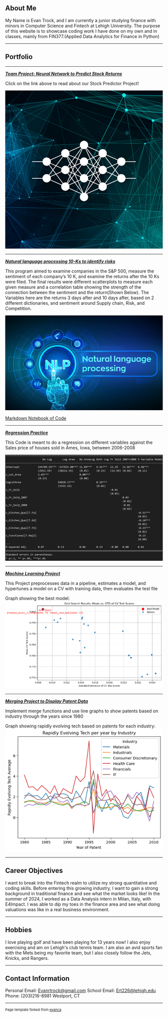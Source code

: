 ## About Me

My Name is Evan Trock, and I am currently a junior studying finance with minors in Computer Science and Fintech at Lehigh University. The purpose of this website is to showcase coding work I have done on my own and in classes, mainly from FIN377.(Applied Data Analytics for Finance in Python)

---

## Portfolio

---

_**[Team Project: Neural Network to Predict Stock Returns](https://lehigh-asset-pricing.streamlit.app)**_

Click on the link above to read about our Stock Predictor Project!

<img src="images/nnpic.jpg?raw=true"/>

---

_**[Natural language processing 10-Ks to identify risks](Report/report.md)**_

This program aimed to examine companies in the S&P 500, measure the sentiment of each company’s 10 K, and examine the returns after the 10 Ks were filed. The final results were different scatterplots to measure each given measure and a correlation table showing the strength of the connection between the sentiment and the return(Shown Below). The Variables here are the returns 3 days after and 10 days after, based on 2 different dictionaries, and sentiment around Supply chain, Risk, and Competition.

<img src="images/NLPpic.jpg?raw=true"/>

[Markdown Notebook of Code](Report/build_sample.md)

---

_**[Regression Practice](regression/regression.md)**_

This Code is meant to do a regression on different variables against the Sales price of houses sold in Ames, Iowa, between 2006-2008

<img src="images/image.png?raw=true"/>


---

_**[Machine Learning Project](/MLfold/asgn-07_exercises.md)**_

This Project preprocesses data in a pipeline, estimates a model, and hypertunes a model on a CV with training data, then evaluates the test file

Graph showing the best model:
<img src="MLfold/output_13_0.png?raw=true"/>

---

_**[Merging Project to Display Patent Data](/merge/asgn04_exercises.md)**_

Implement merge functions and use line graphs to show patents based on industry through the years since 1980

Graph showing rapidly evolving tech based on patents for each industry:
<img src="merge/output_13_1.png?raw=true"/>


---

## Career Objectives

I want to break into the Fintech realm to utilize my strong quantitative and coding skills. Before entering this growing industry, I want to gain a strong background in traditional finance and see what the market looks like! In the summer of 2024, I worked as a Data Analysis intern in Milan, Italy, with E4Impact. I was able to dip my toes in the finance area and see what doing valuations was like in a real business environment.

---

## Hobbies

I love playing golf and have been playing for 13 years now! I also enjoy exercising and am on Lehigh's club tennis team. I am also an avid sports fan with the Mets being my favorite team, but I also closely follow the Jets, Knicks, and Rangers.

---
## Contact Information

Personal Email: Evanrtrock@gmail.com
School Email: Ert226@lehigh.edu
Phone: (203)216-8981
Westport, CT

---
 <p style="font-size:11px">Page template forked from <a href="https://github.com/evanca/quick-portfolio">evanca</a></p>
 

